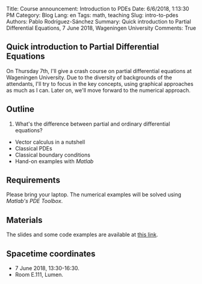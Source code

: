 Title: Course announcement: Introduction to PDEs
Date: 6/6/2018, 1:13:30 PM
Category: Blog
Lang: en
Tags: math, teaching
Slug: intro-to-pdes
Authors: Pablo Rodríguez-Sánchez
Summary: Quick introduction to Partial Differential Equations, 7 June 2018, Wageningen University
Comments: True

##  Quick introduction to Partial Differential Equations
On Thursday 7th, I'll give a crash course on partial differential equations at Wageningen University. Due to the diversity of backgrounds of the attendants, I'll try to focus in the key concepts, using graphical approaches as much as I can. Later on, we'll move forward to the numerical approach.

## Outline
1. What's the difference between partial and ordinary differential equations?
* Vector calculus in a nutshell
* Classical PDEs
* Classical boundary conditions
* Hand-on examples with _Matlab_

## Requirements
Please bring your laptop. The numerical examples will be solved using _Matlab's PDE Toolbox_.

## Materials
The slides and some code examples are available at [this link](https://github.com/PabRod/intro-to-pdes).

## Spacetime coordinates
* 7 June 2018, 13:30-16:30.
* Room E.111, Lumen.
